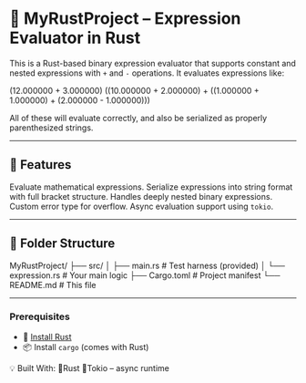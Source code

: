 # 🦀 MyRustProject – Expression Evaluator in Rust

This is a Rust-based binary expression evaluator that supports constant and nested expressions with `+` and `-` operations. It evaluates expressions like:

(12.000000 + 3.000000)
((10.000000 + 2.000000) + ((1.000000 + 1.000000) + (2.000000 - 1.000000)))

All of these will evaluate correctly, and also be serialized as properly parenthesized strings.

---

## 🔧 Features

Evaluate mathematical expressions.
Serialize expressions into string format with full bracket structure.
Handles deeply nested binary expressions. 
Custom error type for overflow.
Async evaluation support using `tokio`.

---

## 📁 Folder Structure

MyRustProject/
├── src/
│ ├── main.rs # Test harness (provided)
│ └── expression.rs # Your main logic
├── Cargo.toml # Project manifest
└── README.md # This file

---

### Prerequisites
- 🦀 [Install Rust](https://www.rust-lang.org/tools/install)
- 📦 Install `cargo` (comes with Rust)


💡 Built With:
🦀Rust
🦀Tokio – async runtime
